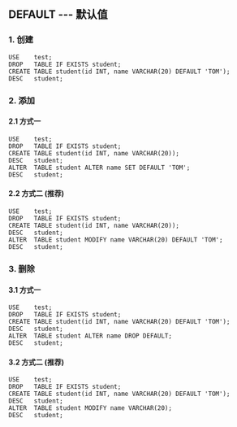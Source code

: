 ## DEFAULT --- 默认值
### 1. 创建
```
USE    test;
DROP   TABLE IF EXISTS student;
CREATE TABLE student(id INT, name VARCHAR(20) DEFAULT 'TOM');
DESC   student;
```

###  2. 添加
####  2.1 方式一
```
USE    test;
DROP   TABLE IF EXISTS student;
CREATE TABLE student(id INT, name VARCHAR(20));
DESC   student;
ALTER  TABLE student ALTER name SET DEFAULT 'TOM';
DESC   student;
```

####  2.2 方式二 (推荐)
```
USE    test;
DROP   TABLE IF EXISTS student;
CREATE TABLE student(id INT, name VARCHAR(20));
DESC   student;
ALTER  TABLE student MODIFY name VARCHAR(20) DEFAULT 'TOM';
DESC   student;
```

### 3. 删除
#### 3.1 方式一
```
USE    test;
DROP   TABLE IF EXISTS student;
CREATE TABLE student(id INT, name VARCHAR(20) DEFAULT 'TOM');
DESC   student;
ALTER  TABLE student ALTER name DROP DEFAULT;
DESC   student;
```

#### 3.2 方式二 (推荐)
```
USE    test;
DROP   TABLE IF EXISTS student;
CREATE TABLE student(id INT, name VARCHAR(20) DEFAULT 'TOM');
DESC   student;
ALTER  TABLE student MODIFY name VARCHAR(20);
DESC   student;
```
